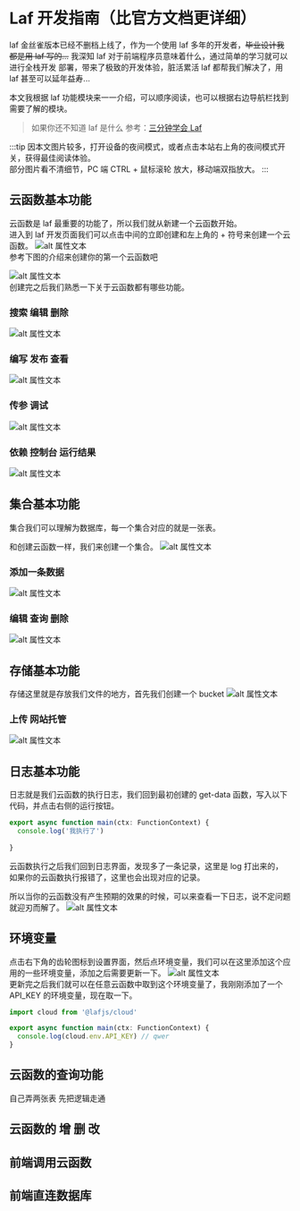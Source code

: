 # Laf 开发指南（比官方文档更详细）
laf 金丝雀版本已经不删档上线了，作为一个使用 laf 多年的开发者，~~毕业设计我都是用 laf 写的...~~ 我深知 laf 对于前端程序员意味着什么，通过简单的学习就可以进行全栈开发 部署，带来了极致的开发体验，脏活累活 laf 都帮我们解决了，用 laf 甚至可以延年益寿...    

本文我根据 laf 功能模块来一一介绍，可以顺序阅读，也可以根据右边导航栏找到需要了解的模块。
> 如果你还不知道 laf 是什么 参考：[三分钟学会 Laf](https://zuofeng59556.github.io/my-blog/pages/quickStart/laf/)    

:::tip
因本文图片较多，打开设备的夜间模式，或者点击本站右上角的夜间模式开关，获得最佳阅读体验。   
部分图片看不清细节，PC 端 CTRL + 鼠标滚轮 放大，移动端双指放大。
:::

## 云函数基本功能  
云函数是 laf 最重要的功能了，所以我们就从新建一个云函数开始。    
进入到 laf 开发页面我们可以点击中间的立即创建和左上角的 + 符号来创建一个云函数。
![alt 属性文本](./image/1.png)   
参考下图的介绍来创建你的第一个云函数吧   

![alt 属性文本](./image/2.png)   
创建完之后我们熟悉一下关于云函数都有哪些功能。  
### 搜索 编辑 删除
![alt 属性文本](./image/3.png)   
### 编写 发布 查看
![alt 属性文本](./image/4.png)   
### 传参 调试
![alt 属性文本](./image/5.png)   
### 依赖 控制台 运行结果
![alt 属性文本](./image/6.png)   


## 集合基本功能
集合我们可以理解为数据库，每一个集合对应的就是一张表。   

和创建云函数一样，我们来创建一个集合。
![alt 属性文本](./image/7.png)   

### 添加一条数据
![alt 属性文本](./image/8.png)   
### 编辑 查询 删除
![alt 属性文本](./image/9.png)   

## 存储基本功能
存储这里就是存放我们文件的地方，首先我们创建一个 bucket 
![alt 属性文本](./image/10.png)   
### 上传 网站托管
![alt 属性文本](./image/11.png)   

## 日志基本功能
日志就是我们云函数的执行日志，我们回到最初创建的 get-data 函数，写入以下代码，并点击右侧的运行按钮。
```js
export async function main(ctx: FunctionContext) {
  console.log('我执行了')
 
}
```
云函数执行之后我们回到日志界面，发现多了一条记录，这里是 log 打出来的，如果你的云函数执行报错了，这里也会出现对应的记录。   

所以当你的云函数没有产生预期的效果的时候，可以来查看一下日志，说不定问题就迎刃而解了。
![alt 属性文本](./image/12.png)   

## 环境变量
点击右下角的齿轮图标到设置界面，然后点环境变量，我们可以在这里添加这个应用的一些环境变量，添加之后需要更新一下。
![alt 属性文本](./image/13.png)   
更新完之后我们就可以在任意云函数中取到这个环境变量了，我刚刚添加了一个 API_KEY 的环境变量，现在取一下。
```js
import cloud from '@lafjs/cloud'

export async function main(ctx: FunctionContext) {
  console.log(cloud.env.API_KEY) // qwer
}
```

## 云函数的查询功能
自己弄两张表 先把逻辑走通
## 云函数的 增 删 改

## 前端调用云函数

## 前端直连数据库